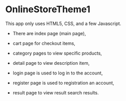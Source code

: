 # OnlineStoreTheme1

This app only uses HTML5, CSS, and a few Javascript.
- There are index page (main page), 

- cart page for checkout items, 

- category pages to view specific products,

- detail page to view description item,

- login page is used to log in to the account,

- register page is used to registration an account,

- result page to view result search results.
